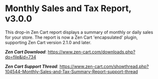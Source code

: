 # Monthly Sales and Tax Report, v3.0.0

This drop-in Zen Cart report displays a summary of monthly or daily sales for your store.  The report is now a Zen Cart 'encapsulated' plugin, supporting Zen Cart version 2.1.0 and later.

***Zen Cart Download***: https://www.zen-cart.com/downloads.php?do=file&id=734

***Zen Cart Support Thread***: https://www.zen-cart.com/showthread.php?104544-Monthly-Sales-and-Tax-Summary-Report-support-thread